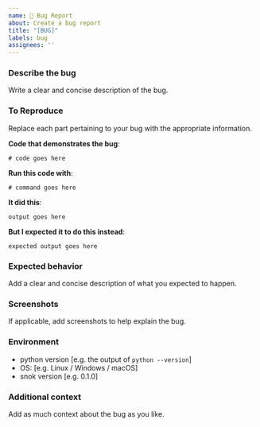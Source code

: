 ```yaml
---
name: 🐛 Bug Report
about: Create a bug report
title: "[BUG]"
labels: bug
assignees: ''
---
```


### Describe the bug

Write a clear and concise description of the bug.

### To Reproduce

Replace each part pertaining to your bug with the appropriate information.

**Code that demonstrates the bug**:

```
# code goes here
```

**Run this code with**:

```
# command goes here
```

**It did this**:

```
output goes here
```

**But I expected it to do this instead**:

```
expected output goes here
```

### Expected behavior

Add a clear and concise description of what you expected to happen.

### Screenshots

If applicable, add screenshots to help explain the bug.

### Environment

* python version [e.g. the output of `python --version`]
* OS: [e.g. Linux / Windows / macOS]
* snok version [e.g. 0.1.0]

### Additional context

Add as much context about the bug as you like.
